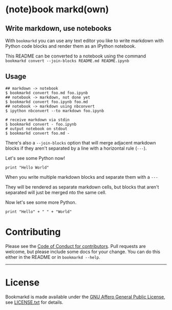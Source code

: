 # (note)book markd(own)

## Write markdown, use notebooks

With `bookmarkd` you can use any text editor you like to write markdown with
Python code blocks and render them as an IPython notebook.

This README can be converted to a notebook using the command
`bookmarkd convert --join-blocks README.md README.ipynb`

## Usage

    ## markdown -> notebook
    $ bookmarkd convert foo.md foo.ipynb
    ## notebook -> markdown, not done yet
    $ bookmarkd convert foo.ipynb foo.md
    ## notebook -> markdown using nbconvert
    $ ipython nbconvert --to markdown foo.ipynb

    # receive markdown via stdin
    $ bookmarkd convert - foo.ipynb
    # output notebook on stdout
    $ bookmarkd convert foo.md -

There's also a `--join-blocks` option that will merge adjacent markdown blocks
if they aren't separated by a line with a horizontal rule (`---`).

Let's see some Python now!

    print "Hello World"

When you write multiple markdown blocks and separate them with a 
`---`

They will be rendered as separate markdown cells, but blocks that aren't
separated will just be merged nto the same cell.

Now let's see some more Python.

    print "Hello" + " " + "World"

# Contributing

Please see the [Code of Conduct for contributors][CoC]. Pull requests are
welcome, but please include some docs for your change. You can do this either
in the README or in `bookmarkd --help`.

[CoC]: https://github.com/ryansb/bookmarkd/blob/master/CONTRIBUTOR_CONDUCT.md

---

# License

Bookmarkd is made available under the [GNU Affero General Public
License][agpl], see [LICENSE.txt][license] for details.

[agpl]: http://www.gnu.org/licenses/agpl.html
[license]: https://github.com/ryansb/bookmarkd/blob/master/LICENSE.txt
